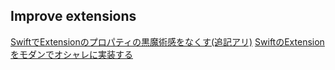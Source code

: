 ## Improve extensions

[SwiftでExtensionのプロパティの黒魔術感をなくす(追記アリ)](http://blog.matsuokah.jp/entry/2017/09/21/234216)
[SwiftのExtensionをモダンでオシャレに実装する](https://qiita.com/motokiee/items/e8f07c11b88d692b2cc5)
